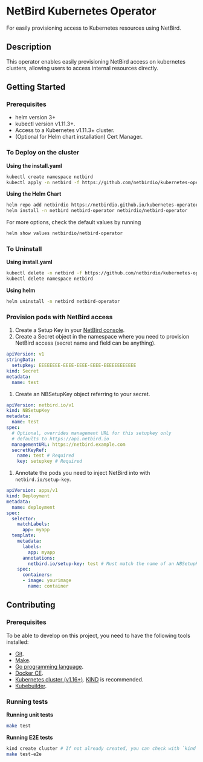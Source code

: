 # NetBird Kubernetes Operator
For easily provisioning access to Kubernetes resources using NetBird.

## Description

This operator enables easily provisioning NetBird access on kubernetes clusters, allowing users to access internal resources directly.

## Getting Started

### Prerequisites
- helm version 3+
- kubectl version v1.11.3+.
- Access to a Kubernetes v1.11.3+ cluster.
- (Optional for Helm chart installation) Cert Manager.

### To Deploy on the cluster

**Using the install.yaml**

```sh
kubectl create namespace netbird
kubectl apply -n netbird -f https://github.com/netbirdio/kubernetes-operator/releases/latest/manifests/install.yaml
```

**Using the Helm Chart**

```sh
helm repo add netbirdio https://netbirdio.github.io/kubernetes-operator
helm install -n netbird netbird-operator netbirdio/netbird-operator
```

For more options, check the default values by running
```sh
helm show values netbirdio/netbird-operator
```

### To Uninstall
**Using install.yaml**

```sh
kubectl delete -n netbird -f https://github.com/netbirdio/kubernetes-operator/releases/latest/manifests/install.yaml
kubectl delete namespace netbird
```

**Using helm**

```sh
helm uninstall -n netbird netbird-operator
```

### Provision pods with NetBird access

1. Create a Setup Key in your [NetBird console](https://docs.netbird.io/how-to/register-machines-using-setup-keys#using-setup-keys).
1. Create a Secret object in the namespace where you need to provision NetBird access (secret name and field can be anything).
```yaml
apiVersion: v1
stringData:
  setupkey: EEEEEEEE-EEEE-EEEE-EEEE-EEEEEEEEEEEE
kind: Secret
metadata:
  name: test
```
1. Create an NBSetupKey object referring to your secret.
```yaml
apiVersion: netbird.io/v1
kind: NBSetupKey
metadata:
  name: test
spec:
  # Optional, overrides management URL for this setupkey only
  # defaults to https://api.netbird.io
  managementURL: https://netbird.example.com 
  secretKeyRef:
    name: test # Required
    key: setupkey # Required
```
1. Annotate the pods you need to inject NetBird into with `netbird.io/setup-key`.
```yaml
apiVersion: apps/v1
kind: Deployment
metadata:
  name: deployment
spec:
  selector:
    matchLabels:
      app: myapp
  template:
    metadata:
      labels:
        app: myapp
      annotations:
        netbird.io/setup-key: test # Must match the name of an NBSetupKey object in the same namespace
    spec:
      containers:
      - image: yourimage
        name: container

```

## Contributing

### Prerequisites

To be able to develop on this project, you need to have the following tools installed:

- [Git](https://git-scm.com/).
- [Make](https://www.gnu.org/software/make/).
- [Go programming language](https://golang.org/dl/).
- [Docker CE](https://www.docker.com/community-edition).
- [Kubernetes cluster (v1.16+)](https://kubernetes.io/docs/setup/). [KIND](https://github.com/kubernetes-sigs/kind) is recommended.
- [Kubebuilder](https://book.kubebuilder.io/).

### Running tests

**Running unit tests**
```sh
make test
```

**Running E2E tests**
```sh
kind create cluster # If not already created, you can check with `kind get clusters`
make test-e2e
```
